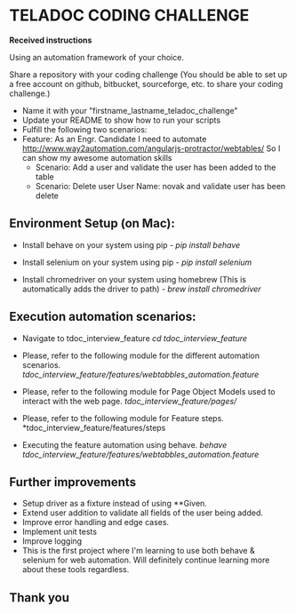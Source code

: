 # TELADOC CODING CHALLENGE

**Received instructions**

Using an automation framework of your choice. 

Share a repository with your coding challenge (You should be able to set up a free account on github, bitbucket, sourceforge, etc. to share your coding challenge.)
* Name it with your "firstname_lastname_teladoc_challenge"
* Update your README to show how to run your scripts
* Fulfill the following two scenarios:
* Feature: As an Engr. Candidate I need to automate http://www.way2automation.com/angularjs-protractor/webtables/ So I can show my awesome automation skills
  - Scenario: Add a user and validate the user has been added to the table
  - Scenario: Delete user User Name: novak and validate user has been delete


## Environment Setup (on Mac):

* Install behave on your system using pip - 
    *pip install behave*

* Install selenium on your system using pip - 
    *pip install selenium*
    
* Install chromedriver on your system using homebrew (This is automatically adds the driver to path) - 
    *brew install chromedriver*
    
## Execution automation scenarios:

* Navigate to tdoc_interview_feature
    *cd tdoc_interview_feature* 
    
* Please, refer to the following module for the different automation scenarios.
    *tdoc_interview_feature/features/webtabbles_automation.feature*
    
* Please, refer to the following module for Page Object Models used to interact with the web page.
    *tdoc_interview_feature/pages/*
    
* Please, refer to the following module for Feature steps.
    *tdoc_interview_feature/features/steps

* Executing the feature automation using behave.
    *behave tdoc_interview_feature/features/webtabbles_automation.feature*
    
## Further improvements

* Setup driver as a fixture instead of using **Given.
* Extend user addition to validate all fields of the user being added.
* Improve error handling and edge cases.
* Implement unit tests
* Improve logging
* This is the first project where I'm learning to use both behave & selenium for web automation. Will definitely continue learning more about these tools regardless.

## Thank you
